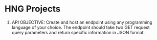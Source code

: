 # HNG Projects
1. API
OBJECTIVE: Create and host an endpoint using any programming language of your choice.
The endpoint should take two GET request query parameters and return specific information in JSON format.

